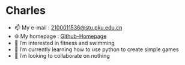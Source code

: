 # Charles

- 📫 My e-mail : 2100011536@stu.pku.edu.cn
- 🌐 My homepage : [Github-Homepage](https://github.com/Charlespkuer)
- 👀 I’m interested in fitness and swimming
- 🌱 I’m currently learning how to use python to create simple games
- 💞️ I’m looking to collaborate on nothing


<!---
Charlespkuer/Charlespkuer is a ✨ special ✨ repository because its `README.md` (this file) appears on your GitHub profile.
You can click the Preview link to take a look at your changes.
--->
